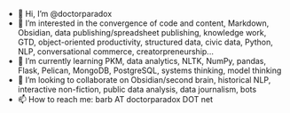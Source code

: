 - 👋 Hi, I’m @doctorparadox
- 👀 I’m interested in the convergence of code and content, Markdown, Obsidian, data publishing/spreadsheet publishing, knowledge work, GTD, object-oriented productivity, structured data, civic data, Python, NLP, conversational commerce, creatorpreneurship...
- 🌱 I’m currently learning PKM, data analytics, NLTK, NumPy, pandas, Flask, Pelican, MongoDB, PostgreSQL, systems thinking, model thinking
- 💞️ I’m looking to collaborate on Obsidian/second brain, historical NLP, interactive non-fiction, public data analysis, data journalism, bots
- 📫 How to reach me: barb AT doctorparadox DOT net

<!---
doctorparadox/doctorparadox is a ✨ special ✨ repository because its `README.md` (this file) appears on your GitHub profile.
You can click the Preview link to take a look at your changes.
--->
